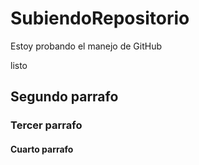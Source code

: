 # SubiendoRepositorio
Estoy probando el manejo de GitHub

listo
## Segundo parrafo

### Tercer parrafo
#### Cuarto parrafo
